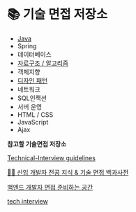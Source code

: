 # 📚 기술 면접 저장소
- [Java](https://github.com/copazima/interview/tree/main/java)
- Spring
- 데이터베이스
- [자료구조 / 알고리즘](https://github.com/copazima/interview/tree/main/Data%20Structure)
- 객체지향
- [디자인 패턴](https://github.com/copazima/interview/tree/main/design_pattern)
- 네트워크
- SQL인잭션
- 서버 운영
- HTML / CSS
- JavaScript
- Ajax

**참고할 기술면접 저장소**

[Technical-Interview guidelines](https://github.com/JaeYeopHan/Interview_Question_for_Beginner)

[👶🏻 신입 개발자 전공 지식 & 기술 면접 백과사전](https://github.com/gyoogle/tech-interview-for-developer)

[백엔드 개발자 면접 준비하는 공간](https://github.com/Conatuseus/tech-interview-for-developer)

[tech interview](https://github.com/WeareSoft/tech-interview)